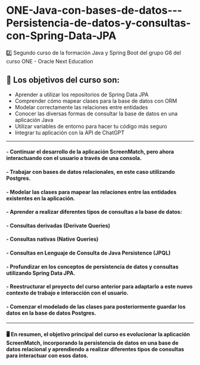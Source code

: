 # ONE-Java-con-bases-de-datos---Persistencia-de-datos-y-consultas-con-Spring-Data-JPA
2️⃣ Segundo curso de la formación Java y Spring Boot del grupo G6 del curso ONE - Oracle Next Education

## 🎯 Los objetivos del curso son: 

- Aprender a utilizar los repositorios de Spring Data JPA
- Comprender cómo mapear clases para la base de datos con ORM
- Modelar correctamente las relaciones entre entidades
- Conocer las diversas formas de consultar la base de datos en una aplicación Java
- Utilizar variables de entorno para hacer tu código más seguro
- Integrar tu aplicación con la API de ChatGPT
---
#### - Continuar el desarrollo de la aplicación ScreenMatch, pero ahora interactuando con el usuario a través de una consola.
#### - Trabajar con bases de datos relacionales, en este caso utilizando Postgres.
#### - Modelar las clases para mapear las relaciones entre las entidades existentes en la aplicación.
#### - Aprender a realizar diferentes tipos de consultas a la base de datos:
#### - Consultas derivadas (Derivate Queries)
#### - Consultas nativas (Native Queries)
#### - Consultas en Lenguaje de Consulta de Java Persistence (JPQL)
#### - Profundizar en los conceptos de persistencia de datos y consultas utilizando Spring Data JPA.
#### - Reestructurar el proyecto del curso anterior para adaptarlo a este nuevo contexto de trabajo e interacción con el usuario.
#### - Comenzar el modelado de las clases para posteriormente guardar los datos en la base de datos Postgres.

---

#### 🖥️ En resumen, el objetivo principal del curso es evolucionar la aplicación ScreenMatch, incorporando la persistencia de datos en una base de datos relacional y aprendiendo a realizar diferentes tipos de consultas para interactuar con esos datos.
